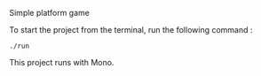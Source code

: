Simple platform game

To start the project from the terminal, run the following command :

```
./run
```

This project runs with Mono.